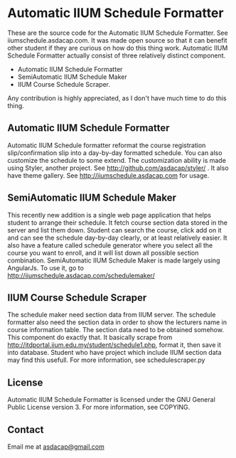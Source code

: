 Automatic IIUM Schedule Formatter
=================================

These are the source code for the Automatic IIUM Schedule Formatter. See iiumschedule.asdacap.com. It was made open source so that it can benefit other student if they are curious on how do this thing work. Automatic IIUM Schedule Formatter actually consist of three relatively distinct component.

- Automatic IIUM Schedule Formatter
- SemiAutomatic IIUM Schedule Maker
- IIUM Course Schedule Scraper. 

Any contribution is highly appreciated, as I don't have much time to do this thing.

Automatic IIUM Schedule Formatter
---------------------------------
Automatic IIUM Schedule formatter reformat the course registration slip/confirmation slip into a day-by-day formatted schedule. You can also customize the schedule to some extend. The customization ability is made using Styler, another project. See http://github.com/asdacap/styler/ . It also have theme gallery. See http://iiumschedule.asdacap.com for usage. 

SemiAutomatic IIUM Schedule Maker
--------------------------------
This recently new addition is a single web page application that helps student to arrange their schedule. It fetch course section data stored in the server and list them down. Student can search the course, click add on it and can see the schedule day-by-day clearly, or at least relatively easier. It also have a feature called schedule generator where you select all the course you want to enroll, and it will list down all possible section combination. SemiAutomatic IIUM Schedule Maker is made largely using AngularJs. To use it, go to http://iiumschedule.asdacap.com/schedulemaker/

IIUM Course Schedule Scraper
----------------------------
The schedule maker need section data from IIUM server. The schedule formatter also need the section data in order to show the lecturers name in course information table. The section data need to be obtained somehow. This component do exactly that. It basically scrape from http://itdportal.iium.edu.my/student/schedule1.php, format it, then save it into database. Student who have project which include IIUM section data may find this usefull. For more information, see schedulescraper.py

License
-------
Automatic IIUM Schedule Formatter is licensed under the GNU General Public License version 3. For more information, see COPYING. 
    
Contact
-------
Email me at asdacap@gmail.com
